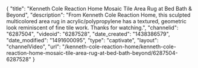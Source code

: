 {
    "title": "Kenneth Cole Reaction Home Mosaic Tile Area Rug at Bed Bath & Beyond",
    "description": "From Kenneth Cole Reaction Home, this sculpted multicolored area rug in acrylic\/polypropylene has a textured, geometric look reminiscent of fine tile work. Thanks for watching.",
    "channelid": "6287504",
    "videoid": "6287528",
    "date_created": "1438386579",
    "date_modified": "1491600095",
    "type": "captivate",
    "layout": "channelVideo",
    "url": "\/kenneth-cole-reaction-home\/kenneth-cole-reaction-home-mosaic-tile-area-rug-at-bed-bath-beyond\/6287504-6287528"
}